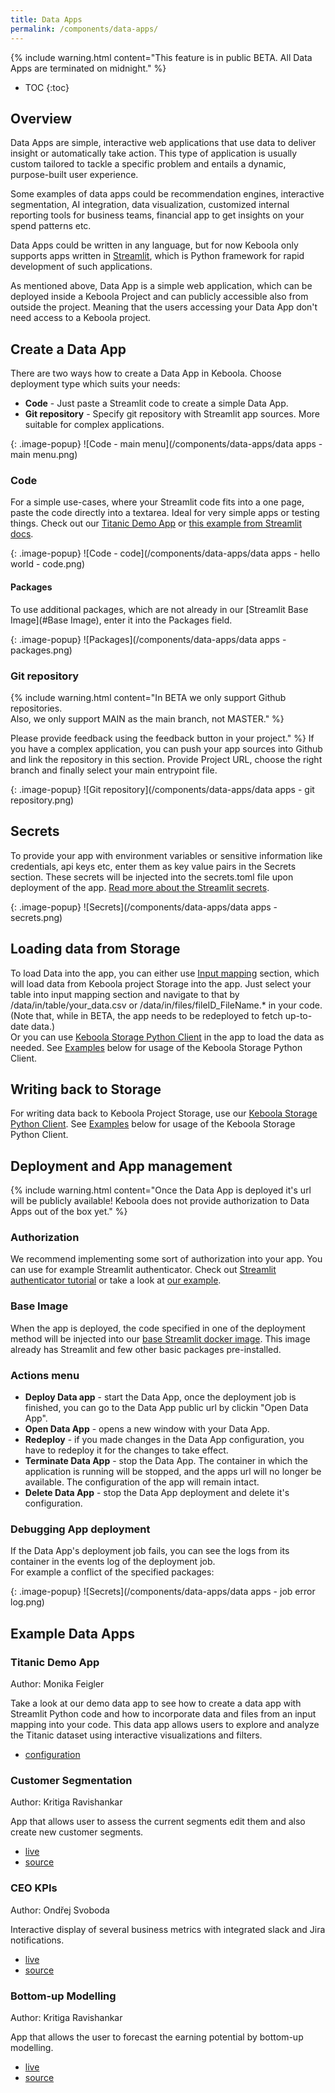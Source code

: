```yaml
---
title: Data Apps
permalink: /components/data-apps/
---
```


{% include warning.html content="This feature is in public BETA. All Data Apps are terminated on midnight." %}

* TOC
{:toc}

## Overview
Data Apps are simple, interactive web applications that use data to deliver insight or automatically take action.
This type of application is usually custom tailored to tackle a specific problem and entails a dynamic, purpose-built user experience.

Some examples of data apps could be recommendation engines, interactive segmentation, AI integration, data visualization, 
customized internal reporting tools for business teams, financial app to get insights on your spend patterns etc.

Data Apps could be written in any language, but for now Keboola only supports apps written in [Streamlit](https://streamlit.io/), 
which is Python framework for rapid development of such applications.

As mentioned above, Data App is a simple web application, which can be deployed inside a Keboola Project 
and can publicly accessible also from outside the project. 
Meaning that the users accessing your Data App don't need access to a Keboola project.

## Create a Data App
There are two ways how to create a Data App in Keboola. Choose deployment type which suits your needs:
- **Code** - Just paste a Streamlit code to create a simple Data App. 
- **Git repository** - Specify git repository with Streamlit app sources. More suitable for complex applications.

{: .image-popup}
![Code - main menu](/components/data-apps/data apps - main menu.png)

### Code
For a simple use-cases, where your Streamlit code fits into a one page, paste the code directly into a textarea. 
Ideal for very simple apps or testing things. Check out our [Titanic Demo App](https://demo.keboola.com/app/data-apps/45663441) or [this example from Streamlit docs](https://docs.streamlit.io/library/get-started/create-an-app#lets-put-it-all-together).

{: .image-popup}
![Code - code](/components/data-apps/data apps - hello world - code.png)

#### Packages
To use additional packages, which are not already in our [Streamlit Base Image](#Base Image), enter it into the Packages field.

{: .image-popup}
![Packages](/components/data-apps/data apps - packages.png)

### Git repository
{% include warning.html content="In BETA we only support Github repositories. <br />Also, we only support MAIN as the main branch, not MASTER." %}

Please provide feedback using the feedback button in your project." %}
If you have a complex application, you can push your app sources into Github and link the repository in this section.
Provide Project URL, choose the right branch and finally select your main entrypoint file.

{: .image-popup}
![Git repository](/components/data-apps/data apps - git repository.png)

## Secrets
To provide your app with environment variables or sensitive information like credentials, api keys etc, enter them as key value pairs in the Secrets section.
These secrets will be injected into the secrets.toml file upon deployment of the app. 
[Read more about the Streamlit secrets](https://docs.streamlit.io/streamlit-community-cloud/get-started/deploy-an-app/connect-to-data-sources/secrets-management).

{: .image-popup}
![Secrets](/components/data-apps/data apps - secrets.png)

## Loading data from Storage
To load Data into the app, you can either use [Input mapping](https://help.keboola.com/transformations/mappings/#input-mapping) section, which will load data from Keboola project Storage into the app.
Just select your table into input mapping section and navigate to that by /data/in/table/your_data.csv or /data/in/files/fileID_FileName.* in your code.
(Note that, while in BETA, the app needs to be redeployed to fetch up-to-date data.)
<br />
Or you can use [Keboola Storage Python Client](https://github.com/keboola/sapi-python-client) in the app to load the data as needed.
See [Examples](#Examples) below for usage of the Keboola Storage Python Client.

## Writing back to Storage
For writing data back to Keboola Project Storage, use our [Keboola Storage Python Client](https://github.com/keboola/sapi-python-client).
See [Examples](#Examples) below for usage of the Keboola Storage Python Client.

## Deployment and App management

{% include warning.html content="Once the Data App is deployed it's url will be publicly available! Keboola does not provide authorization to Data Apps out of the box yet." %}

### Authorization
We recommend implementing some sort of authorization into your app. You can use for example Streamlit authenticator. Check out [Streamlit authenticator tutorial](https://blog.streamlit.io/streamlit-authenticator-part-1-adding-an-authentication-component-to-your-app/) or take a look at [our example](https://github.com/KB-PS/mkt-bi-ocr/blob/master/Select_Invoices.py).

### Base Image
When the app is deployed, the code specified in one of the deployment method will be injected into our [base Streamlit docker image](https://github.com/keboola/sandbox-streamlit/blob/main/Dockerfile). 
This image already has Streamlit and few other basic packages pre-installed.

### Actions menu

- **Deploy Data app** - start the Data App, once the deployment job is finished, you can go to the Data App public url by clickin "Open Data App".
- **Open Data App** - opens a new window with your Data App.
- **Redeploy** - if you made changes in the Data App configuration, you have to redeploy it for the changes to take effect.
- **Terminate Data App** - stop the Data App. The container in which the application is running will be stopped, and the apps url will no longer be available. The configuration of the app will remain intact.
- **Delete Data App** - stop the Data App deployment and delete it's configuration.

### Debugging App deployment
If the Data App's deployment job fails, you can see the logs from its container in the events log of the deployment job.  
For example a conflict of the specified packages:

{: .image-popup}
![Secrets](/components/data-apps/data apps - job error log.png)

## Example Data Apps

### Titanic Demo App
Author: Monika Feigler

Take a look at our demo data app to see how to create a data app with Streamlit Python code and how to incorporate data and files from an input mapping into your code. This data app allows users to explore and analyze the Titanic dataset using interactive visualizations and filters.
- [configuration](https://demo.keboola.com/app/data-apps/45663441)

### Customer Segmentation
Author: Kritiga Ravishankar

App that allows user to assess the current segments edit them and also create new customer segments.
- [live](https://customer-segmentator.streamlit.app/) 
- [source](https://github.com/kritiga9/mktbi_customer_segmentation)

### CEO KPIs
Author: Ondřej Svoboda

Interactive display of several business metrics with integrated slack and Jira notifications.
- [live](https://kb-ps-ceo-kpis-streamlit-app-6tv06z.streamlit.app/)
- [source](https://github.com/KB-PS/CEO-KPIs)

### Bottom-up Modelling
Author: Kritiga Ravishankar

App that allows the user to forecast the earning potential by bottom-up modelling.

- [live](https://empower-bottom-up-modelling.streamlit.app/)
- [source](https://github.com/kritiga9/bottom_up_modelling)
